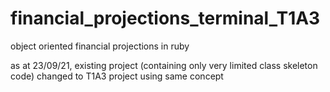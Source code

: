 # financial_projections_terminal_T1A3
object oriented financial projections in ruby

as at 23/09/21, existing project (containing only very limited class skeleton code) changed to T1A3 project using same concept
